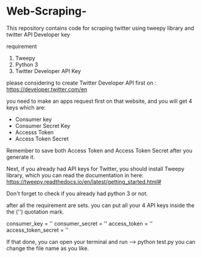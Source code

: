 # Web-Scraping-
This repository contains code for scraping twitter using tweepy library and twitter API Developer key


requirement 

1. Tweepy
2. Python 3
3. Twitter Developer API Key

please considering to create Twitter Developer API first on : https://developer.twitter.com/en

you need to make an apps request first on that website, and you will get 4 keys which are:
- Consumer key
- Consumer Secret Key
- Accesss Token
- Access Token Secret

Remember to save both Access Token and Access Token Secret after you generate it. 

Next, if you already had API keys for Twitter, you should install Tweepy library, which you can read the documentation in here: https://tweepy.readthedocs.io/en/latest/getting_started.html#

Don't forget to check if you already had python 3 or not.

after all the requirement are sets. you can put all your 4 API keys inside the the ('') quotation mark.

consumer_key = ''
consumer_secret = ''
access_token = ''
access_token_secret = ''

If that done, you can open your terminal and run --> python test.py
you can change the file name as you like.



